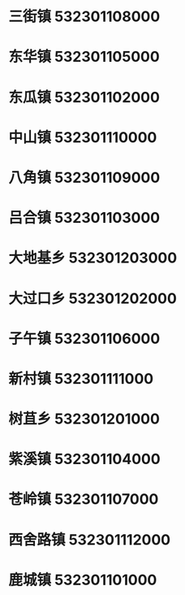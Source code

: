 # 三街镇 532301108000
# 东华镇 532301105000
# 东瓜镇 532301102000
# 中山镇 532301110000
# 八角镇 532301109000
# 吕合镇 532301103000
# 大地基乡 532301203000
# 大过口乡 532301202000
# 子午镇 532301106000
# 新村镇 532301111000
# 树苴乡 532301201000
# 紫溪镇 532301104000
# 苍岭镇 532301107000
# 西舍路镇 532301112000
# 鹿城镇 532301101000
